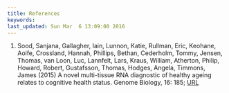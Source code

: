 ```yaml
---
title: References
keywords: 
last_updated: Sun Mar  6 13:09:00 2016
---
```

 
1. Sood, Sanjana, Gallagher, Iain, Lunnon, Katie, Rullman, Eric, Keohane, Aoife, Crossland, Hannah, Phillips, Bethan, Cederholm, Tommy, Jensen, Thomas, van Loon, Luc, Lannfelt, Lars, Kraus, William, Atherton, Philip, Howard, Robert, Gustafsson, Thomas, Hodges, Angela, Timmons, James (2015) A novel multi-tissue RNA diagnostic of healthy ageing relates to cognitive health status. Genome Biology, 16: 185; [URL](http://genomebiology.com/2015/16/1/185)
